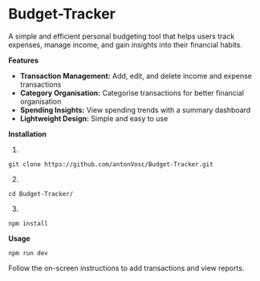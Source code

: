 # Budget-Tracker
A simple and efficient personal budgeting tool that helps users track expenses, manage income, and gain insights into their financial habits.

**Features**
- **Transaction Management:** Add, edit, and delete income and expense transactions
- **Category Organisation:** Categorise transactions for better financial organisation
- **Spending Insights:** View spending trends with a summary dashboard
- **Lightweight Design:** Simple and easy to use

**Installation**

1. 
```
git clone https://github.com/antonVosc/Budget-Tracker.git
```

2. 
```
cd Budget-Tracker/
```

3. 
```
npm install
```

**Usage**

```
npm run dev
```

Follow the on-screen instructions to add transactions and view reports.
